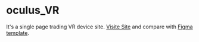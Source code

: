 # oculus_VR
It's a single page trading VR device site. [Visite Site](https://andriihavr.github.io/oculus_VR/) and compare with [Figma template](https://drive.google.com/drive/folders/1j6ghR77eu_jUBB1zZdvo8n5S59JGsnoJ).

